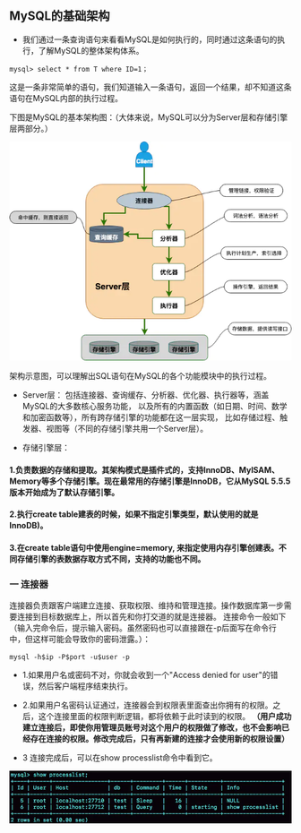 ## MySQL的基础架构
* 我们通过一条查询语句来看看MySQL是如何执行的，同时通过这条语句的执行，了解MySQL的整体架构体系。
```
mysql> select * from T where ID=1；
```

这是一条非常简单的语句，我们知道输入一条语句，返回一个结果，却不知道这条语句在MySQL内部的执行过程。

下图是MySQL的基本架构图：（大体来说，MySQL可以分为Server层和存储引擎层两部分。）

![Image text](img/1587699874.jpg)

架构示意图，可以理解出SQL语句在MySQL的各个功能模块中的执行过程。

* Server层：
  包括连接器、查询缓存、分析器、优化器、执行器等，涵盖MySQL的大多数核心服务功能，
  以及所有的内置函数（如日期、时间、数学和加密函数等），所有跨存储引擎的功能都在这一层实现，
  比如存储过程、触发器、视图等（不同的存储引擎共用一个Server层）。
  
* 存储引擎层：

#### 1.负责数据的存储和提取。其架构模式是插件式的，支持InnoDB、MyISAM、Memory等多个存储引擎。现在最常用的存储引擎是InnoDB，它从MySQL 5.5.5版本开始成为了默认存储引擎。

#### 2.执行create table建表的时候，如果不指定引擎类型，默认使用的就是InnoDB)。

#### 3.在create table语句中使用engine=memory, 来指定使用内存引擎创建表。不同存储引擎的表数据存取方式不同，支持的功能也不同。

### 一 连接器

连接器负责跟客户端建立连接、获取权限、维持和管理连接。操作数据库第一步需要连接到目标数据库上，所以首先和你打交道的就是连接器。
连接命令一般如下（输入完命令后，提示输入密码。虽然密码也可以直接跟在-p后面写在命令行中，但这样可能会导致你的密码泄露。）：
```
mysql -h$ip -P$port -u$user -p
```

* 1.如果用户名或密码不对，你就会收到一个"Access denied for user"的错误，然后客户端程序结束执行。

* 2.如果用户名密码认证通过，连接器会到权限表里面查出你拥有的权限。之后，这个连接里面的权限判断逻辑，都将依赖于此时读到的权限。
 **（用户成功建立连接后，即使你用管理员账号对这个用户的权限做了修改，也不会影响已经存在连接的权限。修改完成后，只有再新建的连接才会使用新的权限设置）**

* 3 连接完成后，可以在show processlist命令中看到它。

 ![Image text](img/1587707521.jpg)
